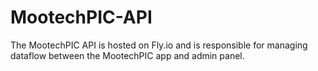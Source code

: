 # MootechPIC-API
The MootechPIC API is hosted on Fly.io and is responsible for managing dataflow between the MootechPIC app and admin panel.

